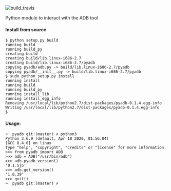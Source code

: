 ![build_travis](https://travis-ci.org/sch3m4/pyadb.svg?branch=master)

Python module to interact with the ADB tool

#### Install from source

    $ python setup.py build
    running build
    running build_py
    creating build
    creating build/lib.linux-i686-2.7
    creating build/lib.linux-i686-2.7/pyadb
    copying pyadb/adb.py -> build/lib.linux-i686-2.7/pyadb
    copying pyadb/__init__.py -> build/lib.linux-i686-2.7/pyadb
    $ sudo python setup.py install
    running install
    running build
    running build_py
    running install_lib
    running install_egg_info
    Removing /usr/local/lib/python2.7/dist-packages/pyadb-0.1.4.egg-info
    Writing /usr/local/lib/python2.7/dist-packages/pyadb-0.1.4.egg-info
    $


#### Usage:

    ➜  pyadb git:(master) ✗ python3
    Python 3.6.9 (default, Apr 18 2020, 01:56:04) 
    [GCC 8.4.0] on linux
    Type "help", "copyright", "credits" or "license" for more information.
    >>> from pyadb import ADB
    >>> adb = ADB("/usr/bin/adb")
    >>> adb.pyadb_version()
    '0.1.5jo'
    >>> adb.get_version()
    '1.0.39'
    >>> quit()
    ➜  pyadb git:(master) ✗ 

